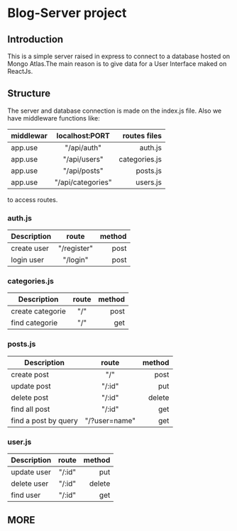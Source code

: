 # Blog-Server project
## Introduction
This is a simple server raised in express to connect to a database hosted on Mongo Atlas.The main reason is to give data for a User Interface maked on ReactJs.

## Structure

The server and database connection is made on the index.js file.
Also we have middleware functions like:


|  middlewar    | localhost:PORT         | routes files  |
| ------------- |:----------------------:| -------------:|
| app.use       | "/api/auth"            | auth.js       |
| app.use       | "/api/users"           | categories.js |
| app.use       | "/api/posts"           | posts.js      |
| app.use       | "/api/categories"      | users.js      |

to access routes.


### auth.js

| Description              | route                  | method        |
| ------------------------ |:----------------------:| -------------:|
| create user              | "/register"            | post          |
| login user               | "/login"               | post          |

### categories.js

| Description              | route                  | method        |
| ------------------------ |:----------------------:| -------------:|
| create categorie         | "/"                    | post          |
| find categorie           | "/"                    | get           |

### posts.js

| Description              | route                  | method        |
| ------------------------ |:----------------------:| -------------:|
| create post              | "/"                    | post          |
| update post              | "/:id"                 | put           |
| delete post              | "/:id"                 | delete        |
| find all post            | "/:id"                 | get           |
| find a post by query     | "/?user=name"          | get           |
 
### user.js

| Description              | route                  | method        |
| ------------------------ |:----------------------:| -------------:|
| update user              | "/:id"                 | put           |
| delete user              | "/:id"                 | delete        |
| find user                | "/:id"                 | get           |

## MORE



